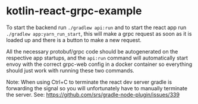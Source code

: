 # kotlin-react-grpc-example

To start the backend run `./gradlew api:run` and to start the react app run `./gradlew app:yarn_run_start`, this will make a grpc request as soon as it is loaded up and there is a button to make a new request.

All the necessary protobuf/grpc code should be autogenerated on the respective app startups, and the `api:run` command will automatically start envoy with the correct grpc-web config in a docker container so everything should just work with running these two commands.

Note: When using Ctrl+C to terminate the react dev server gradle is forwarding the signal so you will unfortunately have to manually terminate the server. See: <https://github.com/srs/gradle-node-plugin/issues/339>
